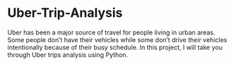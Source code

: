 # Uber-Trip-Analysis
Uber has been a major source of travel for people living in urban areas. Some people don’t have their vehicles while some don’t drive their vehicles intentionally because of their busy schedule. In this project, I will take you through Uber trips analysis using Python.
